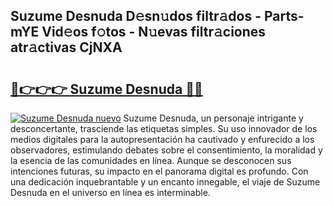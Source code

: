 ## Suzume Desnuda D𝚎sn𝚞dos filtr𝚊dos - Parts-mYE Vid𝚎os f𝚘tos - N𝚞evas filtr𝚊ciones atr𝚊ctivas CjNXA

# <h2><a href="http://mb2tx7m.tromn.icu/?c=Suzume+Desnuda">🔗👉👉👉 Suzume Desnuda 🔗🔗</a></h2>

[![Suzume Desnuda nuevo](https://i.imgur.com/pEAQMta.gif)](http://mb2tx7m.tromn.icu/?c=Suzume+Desnuda)
Suzume Desnuda, un personaje intrigante y desconcertante, trasciende las etiquetas simples. Su uso innovador de los medios digitales para la autopresentación ha cautivado y enfurecido a los observadores, estimulando debates sobre el consentimiento, la moralidad y la esencia de las comunidades en línea. Aunque se desconocen sus intenciones futuras, su impacto en el panorama digital es profundo. Con una dedicación inquebrantable y un encanto innegable, el viaje de Suzume Desnuda en el universo en línea es interminable.
